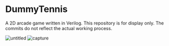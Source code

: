 # DummyTennis
A 2D arcade game written in Verilog. This repository is for display only. The commits do not reflect the actual working process.

![untitled](https://user-images.githubusercontent.com/41398645/42957360-6f121d14-8b50-11e8-9dae-3f3cd839eafa.jpg)
![capture](https://user-images.githubusercontent.com/41398645/42957361-7045fcf0-8b50-11e8-830e-b8fe71c0564e.JPG)
